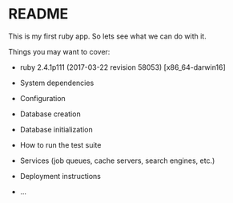 # README

This is my first ruby app. So lets see what we can do with it.

Things you may want to cover:

* ruby 2.4.1p111 (2017-03-22 revision 58053) [x86_64-darwin16]

* System dependencies

* Configuration

* Database creation

* Database initialization

* How to run the test suite

* Services (job queues, cache servers, search engines, etc.)

* Deployment instructions

* ...
